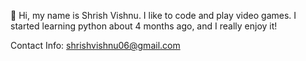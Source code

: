 👋 Hi, my name is Shrish Vishnu. I like to code and play video games. I started learning python about 4 months ago, and I really enjoy it! 


Contact Info:
shrishvishnu06@gmail.com

<!---
Galaxyknight346/Galaxyknight346 is a ✨ special ✨ repository because its `README.md` (this file) appears on your GitHub profile.
You can click the Preview link to take a look at your changes.
--->
